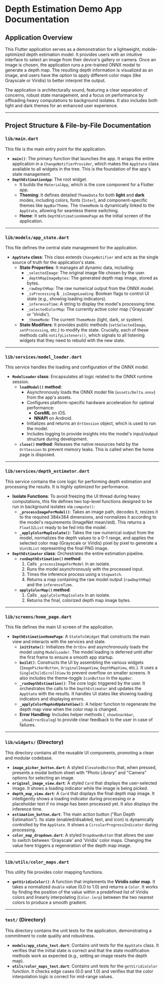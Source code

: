 # Depth Estimation Demo App Documentation

## **Application Overview**

This Flutter application serves as a demonstration for a lightweight, mobile-optimized depth estimation model. It provides users with an intuitive interface to select an image from their device's gallery or camera. Once an image is chosen, the application runs a pre-trained ONNX model to generate a depth map. The resulting depth information is visualized as an image, and users have the option to apply different color maps (like Grayscale or Viridis) to better interpret the output.

The application is architecturally sound, featuring a clear separation of concerns, robust state management, and a focus on performance by offloading heavy computations to background isolates. It also includes both light and dark themes for an enhanced user experience.

---

## **Project Structure & File-by-File Documentation**

### **`lib/main.dart`**

This file is the main entry point for the application.

* **`main()`**: The primary function that launches the app. It wraps the entire application in a `ChangeNotifierProvider`, which makes the `AppState` class available to all widgets in the tree. This is the foundation of the app's state management.
* **`DepthEstimationApp`**: The root widget.
    * It builds the `MaterialApp`, which is the core component for a Flutter app.
    * **Theming**: It defines detailed `ThemeData` for both **light** and **dark** modes, including colors, fonts (`Inter`), and component-specific themes like `AppBarTheme`. The `themeMode` is dynamically linked to the `AppState`, allowing for seamless theme switching.
    * **Home**: It sets `DepthEstimationHomePage` as the initial screen of the application.

---

### **`lib/models/app_state.dart`**

This file defines the central state management for the application.

* **`AppState` class**: This class extends `ChangeNotifier` and acts as the single source of truth for the application's state.
    * **State Properties**: It manages all dynamic data, including:
        * `_selectedImage`: The original image file chosen by the user.
        * `_depthMapImageBytes`: The generated depth map image, stored as bytes.
        * `_rawDepthMap`: The raw numerical output from the ONNX model.
        * `_isProcessing` & `_isImageLoading`: Boolean flags to control UI state (e.g., showing loading indicators).
        * `_inferenceTime`: A string to display the model's processing time.
        * `_selectedColorMap`: The currently active color map ('Grayscale' or 'Viridis').
        * `_themeMode`: The current `ThemeMode` (light, dark, or system).
    * **State Modifiers**: It provides public methods (`setSelectedImage`, `setProcessing`, etc.) to modify the state. Crucially, each of these methods calls `notifyListeners()`, which signals to all listening widgets that they need to rebuild with the new state.

---

### **`lib/services/model_loader.dart`**

This service handles the loading and configuration of the ONNX model.

* **`ModelLoader` class**: Encapsulates all logic related to the ONNX runtime session.
    * **`loadModel()` method**:
        * Asynchronously loads the ONNX model file (`assets/Delta.onnx`) from the app's assets.
        * Configures platform-specific hardware acceleration for optimal performance:
            * **CoreML** on iOS.
            * **NNAPI** on Android.
        * Initializes and returns an `OrtSession` object, which is used to run the model.
        * Includes logging to provide insights into the model's input/output structure during development.
    * **`close()` method**: Releases the native resources held by the `OrtSession` to prevent memory leaks. This is called when the home page is disposed.

---

### **`lib/services/depth_estimator.dart`**

This service contains the core logic for performing depth estimation and processing the results. It is highly optimized for performance.

* **Isolate Functions**: To avoid freezing the UI thread during heavy computations, this file defines two top-level functions designed to be run in background isolates via `compute()`:
    * **`_processImageForModel()`**: Takes an image path, decodes it, resizes it to the required 384x384 dimensions, and normalizes it according to the model's requirements (ImageNet mean/std). This returns a `Float32List` ready to be fed into the model.
    * **`_applyColorMapIsolate()`**: Takes the raw numerical output from the model, normalizes the depth values to a 0-1 range, and applies the selected color map (Grayscale or Viridis) pixel by pixel to generate a `Uint8List` representing the final PNG image.
* **`DepthEstimator` class**: Orchestrates the entire estimation pipeline.
    * **`runDepthEstimation()` method**:
        1.  Calls `_processImageForModel` in an isolate.
        2.  Runs the model asynchronously with the processed input.
        3.  Times the inference process using a `Stopwatch`.
        4.  Returns a map containing the raw model output (`rawDepthMap`) and the `inferenceTime`.
    * **`applyColorMap()` method**:
        1.  Calls `_applyColorMapIsolate` in an isolate.
        2.  Returns the final, colorized depth map image bytes.

---

### **`lib/screens/home_page.dart`**

This file defines the main UI screen of the application.

* **`DepthEstimationHomePage`**: A `StatefulWidget` that constructs the main view and interacts with the services and state.
    * **`initState()`**: Initializes the `OrtEnv` and asynchronously loads the model using `ModelLoader`. The model loading is deferred until after the first frame to ensure a smooth app startup.
    * **`build()`**: Constructs the UI by assembling the various widgets (`ImagePickerButton`, `OriginalImageView`, `DepthMapView`, etc.). It uses a `SingleChildScrollView` to prevent overflow on smaller screens. It also includes the theme-toggle `IconButton` in the `AppBar`.
    * **`_runDepthEstimation()`**: The core logic triggered by the user. It orchestrates the calls to the `DepthEstimator` and updates the `AppState` with the results. It handles UI states like showing loading indicators and displaying errors.
    * **`_applyColorMapAndUpdateView()`**: A helper function to regenerate the depth map view when the color map is changed.
    * **Error Handling**: Includes helper methods (`_showSnackbar`, `_showErrorDialog`) to provide clear feedback to the user in case of failures.

---

### **`lib/widgets/` (Directory)**

This directory contains all the reusable UI components, promoting a clean and modular codebase.

* **`image_picker_button.dart`**: A styled `ElevatedButton` that, when pressed, presents a modal bottom sheet with "Photo Library" and "Camera" options for selecting an image.
* **`original_image_view.dart`**: A styled `Card` that displays the user-selected image. It shows a loading indicator while the image is being picked.
* **`depth_map_view.dart`**: A `Card` that displays the final depth map image. It intelligently shows a loading indicator during processing or a placeholder text if no image has been processed yet. It also displays the inference time.
* **`estimation_button.dart`**: The main action button ("Run Depth Estimation"). Its state (enabled/disabled, text, and icon) is dynamically controlled by the `AppState`. It shows a `CircularProgressIndicator` during processing.
* **`color_map_dropdown.dart`**: A styled `DropdownButton` that allows the user to switch between 'Grayscale' and 'Viridis' color maps. Changing the value here triggers a regeneration of the depth map image.

---

### **`lib/utils/color_maps.dart`**

This utility file provides color mapping functions.

* **`getViridisColor()`**: A function that implements the **Viridis color map**. It takes a normalized `double` value (0.0 to 1.0) and returns a `Color`. It works by finding the position of the value within a predefined list of Viridis colors and linearly interpolating (`Color.lerp`) between the two nearest colors to produce a smooth gradient.

---

### **`test/` (Directory)**

This directory contains the unit tests for the application, demonstrating a commitment to code quality and robustness.

* **`models/app_state_test.dart`**: Contains unit tests for the `AppState` class. It verifies that the initial state is correct and that the state modification methods work as expected (e.g., setting an image resets the depth map).
* **`utils/color_maps_test.dart`**: Contains unit tests for the `getViridisColor` function. It checks edge cases (0.0 and 1.0) and verifies that the color interpolation logic is correct for mid-range values.